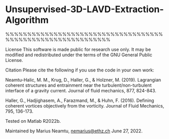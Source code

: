# Unsupervised-3D-LAVD-Extraction-Algorithm

%%%%%%%%%%%%%%%%%%%%%%%%%%%%%%%%%%%%%%%%%%%%%%%%%%%%%%%%%%%%

License This software is made public for research use only. It may be modified and redistributed under the terms of the GNU General Public License.

Citation Please cite the following if you use the code in your own work:

Neamtu-Halic, M. M., Krug, D., Haller, G., & Holzner, M. (2019). Lagrangian coherent structures and entrainment near the turbulent/non-turbulent interface of a gravity current. Journal of fluid mechanics, 877, 824-843.

Haller, G., Hadjighasem, A., Farazmand, M., & Huhn, F. (2016). Defining coherent vortices objectively from the vorticity. Journal of Fluid Mechanics, 795, 136-173.

Tested on Matlab R2022b.

Maintained by Marius Neamtu, nemarius@ethz.ch June 27, 2022.

